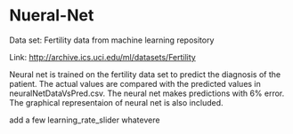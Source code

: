 # Nueral-Net
Data set: Fertility data from machine learning repository

Link: http://archive.ics.uci.edu/ml/datasets/Fertility

Neural net is trained on the fertility data set to predict the diagnosis of the patient. The actual values are compared with the predicted values in neuralNetDataVsPred.csv. The neural net makes predictions with 6% error. The graphical representaion of neural net is also included.  

add a few learning_rate_slider
whatevere
